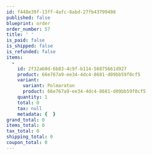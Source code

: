 ```yaml
---
id: f448e39f-13ff-4afc-8abd-27fb43799498
published: false
blueprint: order
order_number: 57
title: ' '
is_paid: false
is_shipped: false
is_refunded: false
items:
  -
    id: 2f32a60d-6b83-4c9f-b114-56875661d927
    product: 66e767a9-ee34-4dc4-8681-d09bb59f0cf5
    variant:
      variant: Polmaraton
      product: 66e767a9-ee34-4dc4-8681-d09bb59f0cf5
    quantity: 1
    total: 0
    tax: null
    metadata: {  }
grand_total: 0
items_total: 0
tax_total: 0
shipping_total: 0
coupon_total: 0
---
```

